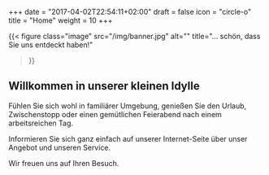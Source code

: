 +++
date = "2017-04-02T22:54:11+02:00"
draft = false
icon = "circle-o"
title = "Home"
weight = 10
+++

{{< figure
  class="image"
  src="/img/banner.jpg"
  alt=""
  title="... schön, dass Sie uns entdeckt haben!"
>}}

## Willkommen in unserer kleinen Idylle

Fühlen Sie sich wohl in familiärer Umgebung, genießen Sie den Urlaub, Zwischenstopp oder einen gemütlichen Feierabend nach einem arbeitsreichen Tag.

Informieren Sie sich ganz einfach auf unserer Internet-Seite über unser Angebot und unseren Service.

Wir freuen uns auf Ihren Besuch.
